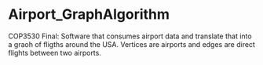 # Airport_GraphAlgorithm
 COP3530 Final: Software that consumes airport data and translate that into a graoh of fligths around the USA. Vertices are airports and edges are direct flights between two airports.
